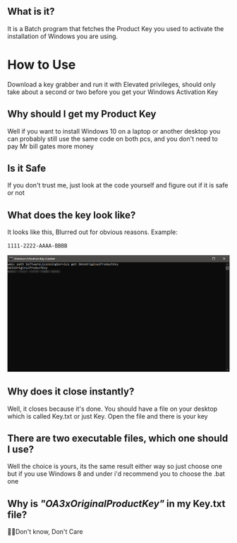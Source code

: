 ## **What is it?**
It is a Batch program that fetches the Product Key you used to activate the installation of Windows you are using.

# **How to Use**
Download a key grabber and run it with Elevated privileges, should only take about a second or two before you get your Windows Activation Key

## **Why should I get my Product Key**
Well if you want to install Windows 10 on a laptop or another desktop you can probably still use the same code on both pcs, and you don't need to pay Mr bill gates more money

## **Is it Safe**
If you don't trust me, just look at the code yourself and figure out if it is safe or not

## **What does the key look like?**
It looks like this, Blurred out for obvious reasons. Example:
```
1111-2222-AAAA-BBBB
```


<img src="https://github.com/OlaYZen/Windows-Activation-Key-Grabber/blob/main/newimage.png"/>

## **Why does it close instantly?**
Well, it closes because it's done. You should have a file on your desktop which is called Key.txt or just Key. Open the file and there is your key

## **There are two executable files, which one should I use?**
Well the choice is yours, its the same result either way so just choose one
but if you use Windows 8 and under i'd recommend you to choose the .bat one

## **Why is ***"OA3xOriginalProductKey"*** in my Key.txt file?**
🤷‍♂️Don't know, Don't Care
